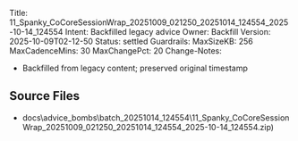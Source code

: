 Title: 11_Spanky_CoCoreSessionWrap_20251009_021250_20251014_124554_2025-10-14_124554
Intent: Backfilled legacy advice
Owner: Backfill
Version: 2025-10-09T02-12-50
Status: settled
Guardrails:
  MaxSizeKB: 256
  MaxCadenceMins: 30
  MaxChangePct: 20
Change-Notes:
  - Backfilled from legacy content; preserved original timestamp

## Source Files
- docs\advice_bombs\batch_20251014_124554\11_Spanky_CoCoreSessionWrap_20251009_021250_20251014_124554_2025-10-14_124554.zip)

